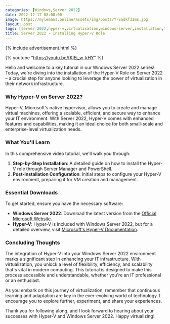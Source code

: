 ```yaml
---
categories: [Windows,Server 2022]
date: 2022-12-17 08:00:00
image: https://mylemans.online/assets/img/posts/Y-Sadkf3Ims.jpg
layout: post
tags: [server 2022,hyper-v,virtualisation,windows-server,installation,tutorial]
title: Server 2022 - Installing Hyper-V Role
---
```


{% include advertisement.html %}

{% youtube "https://youtu.be/fKlEj_w-kHY" %}

Hello and welcome to a key tutorial in our Windows Server 2022 series! Today, we're diving into the installation of the Hyper-V Role on Server 2022 – a crucial step for anyone looking to leverage the power of virtualization in their network infrastructure.

### Why Hyper-V on Server 2022?

Hyper-V, Microsoft's native hypervisor, allows you to create and manage virtual machines, offering a scalable, efficient, and secure way to enhance your IT environment. With Server 2022, Hyper-V comes with enhanced features and capabilities, making it an ideal choice for both small-scale and enterprise-level virtualization needs.

### What You'll Learn

In this comprehensive video tutorial, we'll walk you through:

1) **Step-by-Step Installation**: A detailed guide on how to install the Hyper-V role through Server Manager and PowerShell.
2) **Post-Installation Configuration**: Initial steps to configure your Hyper-V environment, preparing it for VM creation and management.

### Essential Downloads

To get started, ensure you have the necessary software:

- **Windows Server 2022**: Download the latest version from the [Official Microsoft Website](https://www.microsoft.com/en-us/windows-server).
- **Hyper-V**: Hyper-V is included with Windows Server 2022, but for a detailed overview, visit [Microsoft's Hyper-V Documentation](https://docs.microsoft.com/en-us/windows-server/virtualization/hyper-v/hyper-v-on-windows-server).

### Concluding Thoughts

The integration of Hyper-V into your Windows Server 2022 environment marks a significant step in enhancing your IT infrastructure. With virtualization, you unlock a level of flexibility, efficiency, and scalability that's vital in modern computing. This tutorial is designed to make this process accessible and understandable, whether you're an IT professional or an enthusiast.

As you embark on this journey of virtualization, remember that continuous learning and adaptation are key in the ever-evolving world of technology. I encourage you to explore further, experiment, and share your experiences.

Thank you for following along, and I look forward to hearing about your successes with Hyper-V and Windows Server 2022. Happy virtualizing!
